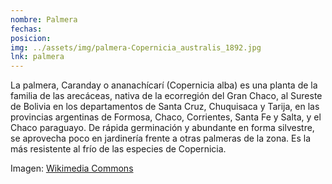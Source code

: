 ```yaml
---
nombre: Palmera
fechas:
posicion: 
img: ../assets/img/palmera-Copernicia_australis_1892.jpg
lnk: palmera
---
```


<p>La palmera, Caranday o ananachícarí (Copernicia alba) es una planta de la familia de las arecáceas, nativa de la ecorregión del Gran Chaco, al Sureste de Bolivia en los departamentos de Santa Cruz, Chuquisaca y Tarija, en las provincias argentinas de Formosa, Chaco, Corrientes, Santa Fe y Salta, y el Chaco paraguayo. De rápida germinación y abundante en forma silvestre, se aprovecha poco en jardinería frente a otras palmeras de la zona. Es la más resistente al frío de las especies de Copernicia.</p>

<span>Imagen: <a href="https://commons.wikimedia.org/wiki/Copernicia_alba#/media/File:Copernicia_australis_1892.jpg">Wikimedia Commons</a></span>